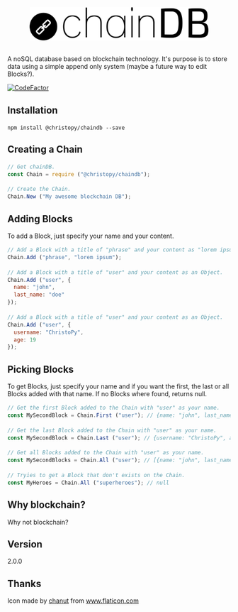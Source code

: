 <div style="text-align: center; margin: 30px 0;"><img src="chainDB.svg" alt="chainDB" style="max-width: 80%;"/></div>

<div style="margin-bottom: 20px;">
A noSQL database based on blockchain technology. It's purpose is to store data using a simple append only system (maybe a future way to edit Blocks?).

<div style="margin-top: 10px;">

[![CodeFactor](https://www.codefactor.io/repository/github/christopy/chaindb/badge/master)](https://www.codefactor.io/repository/github/christopy/chaindb/overview/master)

</div>
</div>


## Installation
```npm install @christopy/chaindb --save```


## Creating a Chain
```js
// Get chainDB.
const Chain = require ("@christopy/chaindb");

// Create the Chain.
Chain.New ("My awesome blockchain DB");
```

## Adding Blocks
To add a Block, just specify your name and your content.
```js
// Add a Block with a title of "phrase" and your content as "lorem ipsum".
Chain.Add ("phrase", "lorem ipsum");

// Add a Block with a title of "user" and your content as an Object.
Chain.Add ("user", {
  name: "john",
  last_name: "doe"
});

// Add a Block with a title of "user" and your content as an Object.
Chain.Add ("user", {
  username: "ChristoPy",
  age: 19
});
```

## Picking Blocks
To get Blocks, just specify your name and if you want the first, the last or all Blocks added with that name.
If no Blocks where found, returns null.
```js
// Get the first Block added to the Chain with "user" as your name.
const MySecondBlock = Chain.First ("user"); // {name: "john", last_name: "doe"}

// Get the last Block added to the Chain with "user" as your name.
const MySecondBlock = Chain.Last ("user"); // {username: "ChristoPy", age: 19}

// Get all Blocks added to the Chain with "user" as your name.
const MySecondBlocks = Chain.All ("user"); // [{name: "john", last_name: "doe"}, {username: "ChristoPy", age: 19}]

// Tryies to get a Block that don't exists on the Chain.
const MyHeroes = Chain.All ("superheroes"); // null
```

## Why blockchain?
Why not blockchain?

## Version
2.0.0

## Thanks
Icon made by [chanut](https://www.flaticon.com/authors/chanut "chanut") from www.flaticon.com 